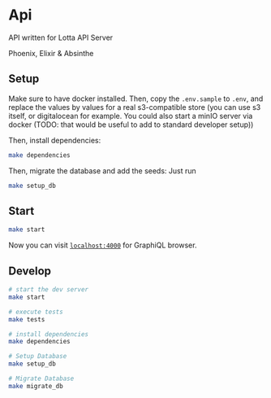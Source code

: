 # Api

API written for Lotta API Server

Phoenix, Elixir & Absinthe

## Setup

Make sure to have docker installed.
Then, copy the `.env.sample` to `.env`, and replace the values by values for a real s3-compatible store (you can use s3 itself, or digitalocean for example. You could also start a minIO server via docker (TODO: that would be useful to add to standard developer setup))

Then, install dependencies:

```bash
make dependencies
```

Then, migrate the database and add the seeds:
Just run

```bash
make setup_db
```

## Start


```bash
make start
```

Now you can visit [`localhost:4000`](http://localhost:4000/graphiql) for GraphiQL browser.

## Develop

```bash
# start the dev server
make start

# execute tests
make tests

# install dependencies
make dependencies

# Setup Database
make setup_db

# Migrate Database
make migrate_db
```
